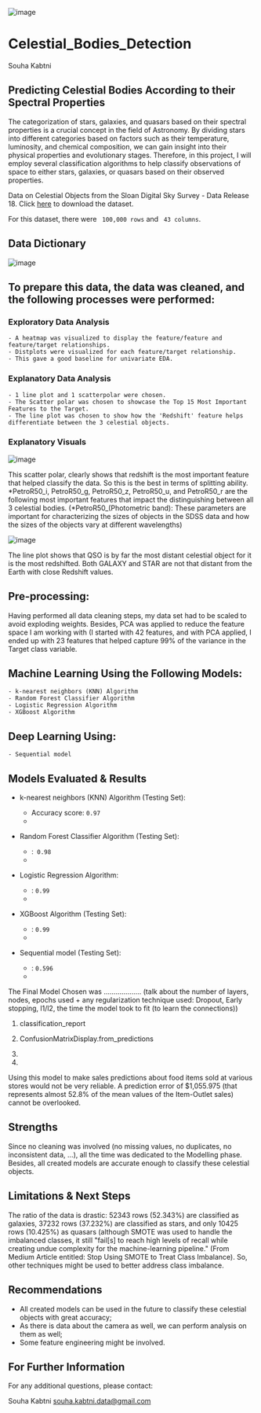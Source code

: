 ![image](https://github.com/Souha-Kabtni/Celestial_Bodies_Detection/assets/133057039/7d0e9e30-8584-4bb6-b65c-a803b34c48f3)


# Celestial_Bodies_Detection

Souha Kabtni

## Predicting Celestial Bodies According to their Spectral Properties

The categorization of stars, galaxies, and quasars based on their spectral properties is a crucial concept in the field of Astronomy. By dividing stars into different categories based on factors such as their temperature, luminosity, and chemical composition, we can gain insight into their physical properties and evolutionary stages. Therefore, in this project, I will employ several classification algorithms to help classify observations of space to either stars, galaxies, or quasars based on their observed properties.


Data on Celestial Objects from the Sloan Digital Sky Survey - Data Release 18. Click [here](https://docs.google.com/spreadsheets/d/1r0O_8CsKY4KMKlf2aHoOIxbXElmb_fVxeNreNhfS8ms/edit#gid=2032989002) to download the dataset.

For this dataset, there were ``` 100,000 rows```  and ``` 43 columns```.

## Data Dictionary

![image](https://github.com/Souha-Kabtni/Celestial_Bodies_Detection/assets/133057039/a24499b6-73c8-4804-968f-c3823eb9f85b)


## To prepare this data, the data was cleaned, and the following processes were performed:

### Exploratory Data Analysis

    - A heatmap was visualized to display the feature/feature and feature/target relationships. 
    - Distplots were visualized for each feature/target relationship. 
    - This gave a good baseline for univariate EDA.

### Explanatory Data Analysis

    - 1 line plot and 1 scatterpolar were chosen.
    - The Scatter polar was chosen to showcase the Top 15 Most Important Features to the Target. 
    - The line plot was chosen to show how the 'Redshift' feature helps differentiate between the 3 celestial objects. 

### Explanatory Visuals

![image](https://github.com/Souha-Kabtni/Celestial_Bodies_Detection/assets/133057039/8be7ede0-d659-4114-a919-c2572ec9a01c)

This scatter polar, clearly shows that redshift is the most important feature that helped classify the data. So this is the best in terms of splitting ability. *PetroR50_i, PetroR50_g, PetroR50_z, PetroR50_u, and PetroR50_r are the following most important features that impact the distinguishing between all 3 celestial bodies. (*PetroR50_(Photometric band): These parameters are important for characterizing the sizes of objects in the SDSS data and how the sizes of the objects vary at different wavelengths)

![image](https://github.com/Souha-Kabtni/Celestial_Bodies_Detection/assets/133057039/f7aee84c-39b4-426a-9ecc-97d1019d4268)

The line plot shows that QSO is by far the most distant celestial object for it is the most redshifted. Both GALAXY and STAR are not that distant from the Earth with close Redshift values.

## Pre-processing:

Having performed all data cleaning steps, my data set had to be scaled to avoid exploding weights. Besides, PCA was applied to reduce the feature space I am working with (I started with 42 features, and with PCA applied, I ended up with 23 features that helped capture 99% of the variance in the Target class variable. 

## Machine Learning Using the Following Models:

    - k-nearest neighbors (KNN) Algorithm
    - Random Forest Classifier Algorithm
    - Logistic Regression Algorithm
    - XGBoost Algorithm

## Deep Learning Using:
    - Sequential model


## Models Evaluated & Results

+ k-nearest neighbors (KNN) Algorithm (Testing Set):
  
    + Accuracy score: ``` 0.97 ``` 
    + 
 
+ Random Forest Classifier Algorithm (Testing Set):

    + :```  0.98 ``` 
    + 

+ Logistic Regression Algorithm:

    + : ``` 0.99 ``` 
    + 

+ XGBoost Algorithm (Testing Set):

    + : ``` 0.99 ``` 
    + 

+ Sequential model (Testing Set):

    + : ``` 0.596 ``` 
    + 


The Final Model Chosen was ................... (talk about the number of layers, nodes, epochs used + any regularization technique used: Dropout, Early stopping, l1/l2, the time the model took to fit (to learn the connections))

1. classification_report

2. ConfusionMatrixDisplay.from_predictions

3. 

4.

Using this model to make sales predictions about food items sold at various stores would not be very reliable. A prediction error of  $1,055.975 (that represents almost 52.8% of the mean values of the Item-Outlet sales) cannot be overlooked.


## Strengths

Since no cleaning was involved (no missing values, no duplicates, no inconsistent data, …), all the time was dedicated to the Modelling phase. Besides, all created models are accurate enough to classify these celestial objects.

## Limitations & Next Steps

The ratio of the data is drastic: 52343 rows (52.343%) are classified as galaxies, 37232 rows (37.232%) are classified as stars, and only 10425 rows (10.425%) as quasars (although SMOTE was used to handle the imbalanced classes, it still "fail[s] to reach high levels of recall while creating undue complexity for the machine-learning pipeline." (From Medium Article entitled: Stop Using SMOTE to Treat Class Imbalance). So, other techniques might be used to better address class imbalance.

## Recommendations

+ All created models can be used in the future to classify these celestial objects with great accuracy;
+ As there is data about the camera as well, we can perform analysis on them as well;
+ Some feature engineering might be involved.

## For Further Information
For any additional questions, please contact:

Souha Kabtni
souha.kabtni.data@gmail.com

